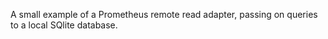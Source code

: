 A small example of a Prometheus remote read adapter,
passing on queries to a local SQlite database.
